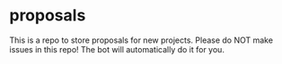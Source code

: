 # proposals
This is a repo to store proposals for new projects. Please do NOT make issues in this repo! The bot will automatically do it for you.
